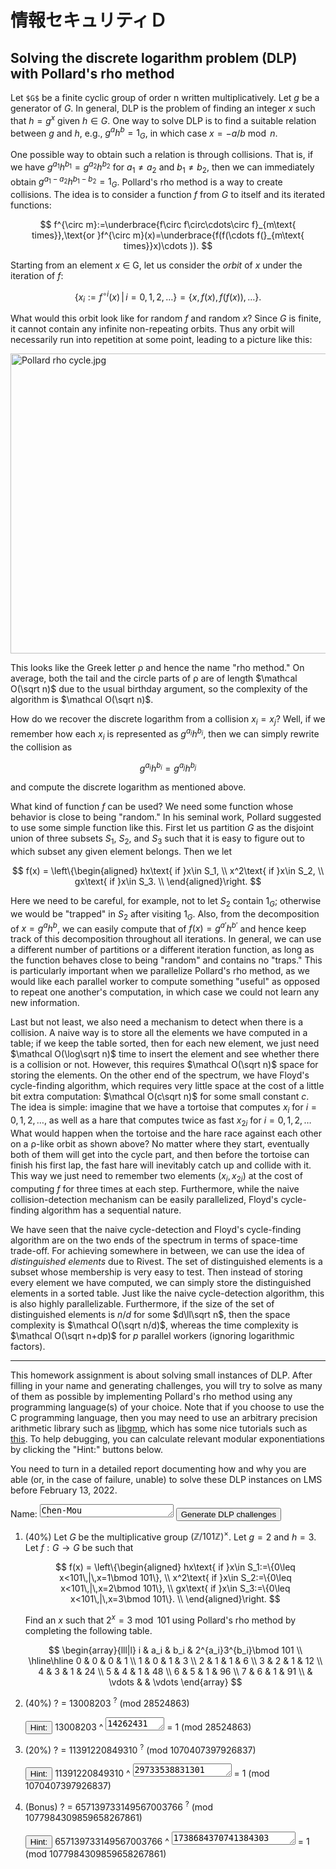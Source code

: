 # 情報セキュリティＤ

## Solving the discrete logarithm problem (DLP) with Pollard's rho method

Let `$G$` be a finite cyclic group of order n written multiplicatively.  Let $g$
be a generator of $G$.  In general, DLP is the problem of finding an integer $x$
such that $h=g^x$ given $h\in G$.  One way to solve DLP is to find a suitable
relation between $g$ and $h$, e.g., $g^ah^b=1_G$, in which case $x=−a/b\bmod n$.

One possible way to obtain such a relation is through collisions.  That is, if
we have $g^{a_1}h^{b_1}=g^{a_2}h^{b_2}$ for $a_1\neq a_2$ and $b_1\neq b_2$,
then we can immediately obtain $g^{a_1−a_2}h^{b_1−b_2}=1_G$.  Pollard's rho
method is a way to create collisions.  The idea is to consider a function $f$
from $G$ to itself and its iterated functions:

$$ f^{\circ m}:=\underbrace{f\circ f\circ\cdots\circ f}_{m\text{
times}},\text{or }f^{\circ m}(x)=\underbrace{f(f(\cdots f(}_{m\text{
times}}x)\cdots )). $$

Starting from an element $x$ ∈ G, let us consider the *orbit* of $x$ under the
iteration of $f$:

$$ \left\{x_i:=f^{\circ
i}(x)\,\middle|\,i=0,1,2,\ldots\right\}=\left\{x,f(x),f(f(x)),\ldots\right\}. $$

What would this orbit look like for random $f$ and random $x$?  Since $G$ is
finite, it cannot contain any infinite non-repeating orbits.  Thus any orbit
will necessarily run into repetition at some point, leading to a picture like
this:

<img src="https://upload.wikimedia.org/wikipedia/commons/4/47/Pollard_rho_cycle.jpg" alt="Pollard rho cycle.jpg" height="480" width="520">

This looks like the Greek letter ρ and hence the name "rho method."  On average,
both the tail and the circle parts of ρ are of length $\mathcal O(\sqrt n)$ due
to the usual birthday argument, so the complexity of the algorithm is $\mathcal O(\sqrt n)$. 

How do we recover the discrete logarithm from a collision $x_i=x_j$?  Well, if
we remember how each $x_i$ is represented as $g^{a_i}h^{b_i}$, then we can
simply rewrite the collision as

$$ g^{a_i}h^{b_i}=g^{a_j}h^{b_j} $$

and compute the discrete logarithm as mentioned above.

What kind of function $f$ can be used?  We need some function whose behavior is
close to being "random."  In his seminal work, Pollard suggested to use some
simple function like this.  First let us partition $G$ as the disjoint union of
three subsets $S_1$, $S_2$, and $S_3$ such that it is easy to figure out to
which subset any given element belongs.  Then we let

$$ f(x) = \left\{\begin{aligned}
hx\text{ if }x\in S_1, \\
x^2\text{ if }x\in S_2, \\
gx\text{ if }x\in S_3. \\
\end{aligned}\right. $$

Here we need to be careful, for example, not to let $S_2$ contain $1_G$;
otherwise we would be "trapped" in $S_2$ after visiting $1_G$.  Also, from the
decomposition of $x=g^ah^b$, we can easily compute that of $f(x)=g^{a'}h^{b'}$
and hence keep track of this decomposition throughout all iterations.  In
general, we can use a different number of partitions or a different iteration
function, as long as the function behaves close to being "random" and contains
no "traps."  This is particularly important when we parallelize Pollard's rho
method, as we would like each parallel worker to compute something "useful" as
opposed to repeat one another's computation, in which case we could not learn
any new information.

Last but not least, we also need a mechanism to detect when there is a
collision.  A naive way is to store all the elements we have computed in a
table; if we keep the table sorted, then for each new element, we just need
$\mathcal O(\log\sqrt n)$ time to insert the element and see whether there is a
collision or not.  However, this requires $\mathcal O(\sqrt n)$ space for
storing the elements.  On the other end of the spectrum, we have Floyd's
cycle-finding algorithm, which requires very little space at the cost of a
little bit extra computation: $\mathcal O(c\sqrt n)$ for some small constant
$c$.  The idea is simple: imagine that we have a tortoise that computes $x_i$
for $i=0,1,2,\ldots$, as well as a hare that computes twice as fast $x_{2i}$ for
$i=0,1,2,\ldots$  What would happen when the tortoise and the hare race against
each other on a ρ-like orbit as shown above?  No matter where they start,
eventually both of them will get into the cycle part, and then before the
tortoise can finish his first lap, the fast hare will inevitably catch up and
collide with it.  This way we just need to remember two elements $(x_i,x_{2i})$
at the cost of computing $f$ for three times at each step.  Furthermore, while
the naive collision-detection mechanism can be easily parallelized, Floyd's
cycle-finding algorithm has a sequential nature.

We have seen that the naive cycle-detection and Floyd's cycle-finding algorithm
are on the two ends of the spectrum in terms of space-time trade-off.  For
achieving somewhere in between, we can use the idea of *distinguished elements*
due to Rivest.  The set of distinguished elements is a subset whose membership
is very easy to test.  Then instead of storing every element we have computed,
we can simply store the distinguished elements in a sorted table.  Just like the
naive cycle-detection algorithm, this is also highly parallelizable.
Furthermore, if the size of the set of distinguished elements is $n/d$ for some
$d\ll\sqrt n$, then the space complexity is $\mathcal O(\sqrt n/d)$, whereas the
time complexity is $\mathcal O(\sqrt n+dp)$ for $p$ parallel workers (ignoring
logarithmic factors).

---

This homework assignment is about solving small instances of DLP.  After filling
in your name and generating challenges, you will try to solve as many of them as
possible by implementing Pollard's rho method using any programming language(s)
of your choice.  Note that if you choose to use the C programming language, then
you may need to use an arbitrary precision arithmetic library such as
[libgmp](https://gmplib.org/), which has some nice tutorials such as
[this](https://home.cs.colorado.edu/~srirams/courses/csci2824-spr14/gmpTutorial.html).
To help debugging, you can calculate relevant modular exponentiations by
clicking the "Hint:" buttons below.

You need to turn in a detailed report documenting how and why you are able (or,
in the case of failure, unable) to solve these DLP instances on LMS before
February 13, 2022.

Name: <textarea id="name" rows="1" cols="24">Chen-Mou Cheng</textarea> <button
type="button" onclick="generate_challenges()">Generate DLP challenges</button>

1. (40%) Let $G$ be the multiplicative group $(\mathbb Z/101\mathbb Z)^\times$.
   Let $g=2$ and $h=3$.  Let $f:G\rightarrow G$ be such that

   $$ f(x) = \left\{\begin{aligned}
   hx\text{ if }x\in S_1:=\{0\leq x<101\,|\,x=1\bmod 101\}, \\
   x^2\text{ if }x\in S_2:=\{0\leq x<101\,|\,x=2\bmod 101\}, \\
   gx\text{ if }x\in S_3:=\{0\leq x<101\,|\,x=3\bmod 101\}. \\
   \end{aligned}\right. $$

   Find an $x$ such that $2^x=3\bmod 101$ using Pollard's rho method by
   completing the following table.

   $$ \begin{array}{lll|l}
   i & a_i & b_i & 2^{a_i}3^{b_i}\bmod 101 \\ \hline\hline
   0 & 0 & 0 & 1 \\
   1 & 0 & 1 & 3 \\
   2 & 1 & 1 & 6 \\
   3 & 2 & 1 & 12 \\
   4 & 3 & 1 & 24 \\
   5 & 4 & 1 & 48 \\
   6 & 5 & 1 & 96 \\
   7 & 6 & 1 & 91 \\
   & \vdots & & \vdots
   \end{array} $$

2. (40%) <span id="h1">?</span> = 13008203 <sup>?</sup> (mod 28524863)
   <p><button type="button"
   onclick="modular_exponentiate('base1','exp1','mod1','res1')">Hint:</button>
   <span id="base1">13008203</span> ^ <textarea id="exp1" rows="1"
   cols="9">14262431</textarea> = <span id="res1">1</span> (mod <span
   id="mod1">28524863</span>)
3. (20%) <span id="h2">?</span> = 11391220849310 <sup>?</sup> (mod
   1070407397926837)
   <p><button type="button"
   onclick="modular_exponentiate('base2','exp2','mod2','res2')">Hint:</button>
   <span id="base2">11391220849310</span> ^ <textarea id="exp2" rows="1"
   cols="17">29733538831301</textarea> = <span id="res2">1</span> (mod <span
   id="mod2">1070407397926837</span>)
4. (Bonus) <span id="h3">?</span> = 657139733149567003766 <sup>?</sup> (mod
   1077984309859658267861)
   <p><button type="button"
   onclick="modular_exponentiate('base3','exp3','mod3','res3')">Hint:</button>
   <span id="base3">657139733149567003766</span> ^ <textarea id="exp3" rows="1"
   cols="22">1738684370741384303</textarea> = <span id="res3">1</span> (mod <span
   id="mod3">1077984309859658267861</span>)

<script type="text/javascript" charset="utf-8" src="https://cdn.mathjax.org/mathjax/latest/MathJax.js?config=TeX-AMS-MML_HTMLorMML, https://vincenttam.github.io/javascripts/MathJaxLocal.js"></script>
<script type="text/javascript" src="./biginteger.js"></script>
<script type="text/javascript" src="./script.js"></script>
